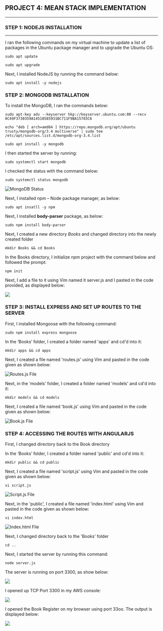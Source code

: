 ## PROJECT 4: MEAN STACK IMPLEMENTATION

___
### **STEP 1: NODEJS INSTALLATION**
___


I ran the following commands on my virtual machine to update a list of packages in the Ubuntu package manager and to upgrade the Ubuntu OS:

`sudo apt update`

`sudo apt upgrade`


Next, I installed NodeJS by running the command below:

`sudo apt install -y nodejs`



### **STEP 2: MONGODB INSTALLATION**

To install the MongoDB, I ran the commands below:

`sudo apt-key adv --keyserver hkp://keyserver.ubuntu.com:80 --recv 0C49F3730359A14518585931BC711F9BA15703C6`


`echo "deb [ arch=amd64 ] https://repo.mongodb.org/apt/ubuntu trusty/mongodb-org/3.4 multiverse" | sudo tee /etc/apt/sources.list.d/mongodb-org-3.4.list`


`sudo apt install -y mongodb`


I then started the server by running:


`sudo systemctl start mongodb`


I checked the status with the command below:

`sudo systemctl status mongodb`

![MongoDB Status](./images/mongodb_running.PNG "MongoDB Status")



Next, I installed npm – Node package manager, as below:

`sudo apt insatll -y npm`


Next, I installed **body-parser** package, as below:

`sudo npm install body-parser`

Next, I created a new directory *Books* and changed directory into the newly created folder

`mkdir Books && cd Books`

In the Books directory, I initialize npm project with the command below and followed the prompt:

`npm init`

Next, I add a file to it using Vim named it server.js and I pasted in the code provided, as displayed below:

![](./images/server_js.PNG)




### STEP 3: INSTALL EXPRESS AND SET UP ROUTES TO THE SERVER

First, I installed Mongoose with the following command:

`sudo npm install express mongoose`


In the ‘Books’ folder, I created a folder named 'apps' and cd'd into it:

`mkdir apps && cd apps`

Next, I created a file named 'routes.js' using Vim and pasted in the code given as shown below:

![Routes.js File](./images/routes_js.PNG "Routes.js File")


Next, in the ‘models’ folder, I created a folder named 'models' and cd'd into it:

`mkdir models && cd models`

Next, I created a file named 'book.js' using Vim and pasted in the code given as shown below:

![Book.js File](./images/book_js.PNG "Book.js File")


### STEP 4: ACCESSING THE ROUTES WITH ANGULARJS

First, I changed directory back to the Book directory

In the ‘Books’ folder, I created a folder named 'public' and cd'd into it:

`mkdir public && cd public`

Next, I created a file named 'script.js' using Vim and pasted in the code given as shown below:

`vi script.js`

![Script.js File](./images/script_js.PNG "Script.js File")

Next, in the 'public', I created a file named 'index.html' using Vim and pasted in the code given as shown below:

`vi index.html`

![Index.html File](./images/index_html.PNG "Index.html File")

Next, I changed directory back to the 'Books' folder

`cd ..`

Next, I started the server by running this command:

`node server.js`

The server is running on port 3300, as show below:

![](./images/server_running.PNG)

I opened up TCP Port 3300 in my AWS console:

![](./images/port_3300.PNG)

I opened the Book Register on my browser using port 33oo. The output is displayed below:

![](./images/browers_port3300.PNG)